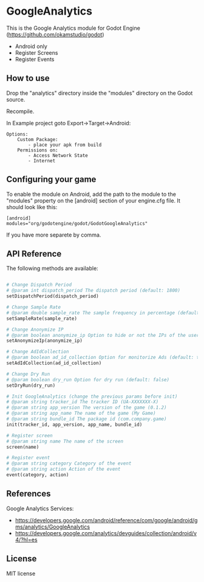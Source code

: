 GoogleAnalytics
=====
This is the Google Analytics module for Godot Engine (https://github.com/okamstudio/godot)
- Android only
- Register Screens
- Register Events

How to use
----------
Drop the "analytics" directory inside the "modules" directory on the Godot source.

Recompile.

In Example project goto Export->Target->Android:

	Options:
		Custom Package:
			- place your apk from build
		Permissions on:
			- Access Network State
			- Internet

Configuring your game
---------------------

To enable the module on Android, add the path to the module to the "modules" property on the [android] section of your engine.cfg file. It should look like this:

	[android]
	modules="org/godotengine/godot/GodotGoogleAnalytics"

If you have more separete by comma.

API Reference
-------------

The following methods are available:
```python

# Change Dispatch Period
# @param int dispatch_period The dispatch period (default: 1800)
setDispatchPeriod(dispatch_period)

# Change Sample Rate
# @param double sample_rate The sample frequency in percentage (default: 100.0d)
setSampleRate(sample_rate)

# Change Anonymize IP
# @param boolean anonymize_ip Option to hide or not the IPs of the users (default: false)
setAnonymizeIp(anonymize_ip)

# Change AdIdCollection
# @param boolean ad_id_collection Option for monitorize Ads (default: true)
setAdIdCollection(ad_id_collection)

# Change Dry Run
# @param boolean dry_run Option for dry run (default: false)
setDryRun(dry_run)

# Init GoogleAnalytics (change the previous params before init)
# @param string tracker_id The tracker ID (UA-XXXXXXX-X)
# @param string app_version The version of the game (0.1.2)
# @param string app_name The name of the game (My Game)
# @param string bundle_id The package id (com.company.game)
init(tracker_id, app_version, app_name, bundle_id)

# Register screen
# @param string name The name of the screen
screen(name)

# Register event
# @param string category Category of the event
# @param string action Action of the event
event(category, action)
```

References
-------------
Google Analytics Services:
* https://developers.google.com/android/reference/com/google/android/gms/analytics/GoogleAnalytics
* https://developers.google.com/analytics/devguides/collection/android/v4/?hl=es


License
-------------
MIT license
